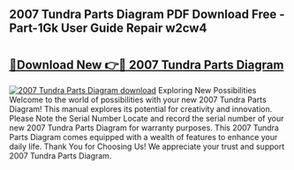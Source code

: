 ## 2007 Tundra Parts Diagram PDF Download Free - Part-1Gk User Guide Repair w2cw4

# <h2><a href="http://dfox5e.blite.top/?on=2007+Tundra+Parts+Diagram">🔗Download New 👉🔴 2007 Tundra Parts Diagram</a></h2>

[![2007 Tundra Parts Diagram download](https://i.imgur.com/lujVjoI.png)](http://dfox5e.blite.top/?on=2007+Tundra+Parts+Diagram)
Exploring New Possibilities Welcome to the world of possibilities with your new 2007 Tundra Parts Diagram! This manual explores its potential for creativity and innovation. Please Note the Serial Number Locate and record the serial number of your new 2007 Tundra Parts Diagram for warranty purposes. This 2007 Tundra Parts Diagram comes equipped with a wealth of features to enhance your daily life. Thank You for Choosing Us! We appreciate your trust and support 2007 Tundra Parts Diagram.
